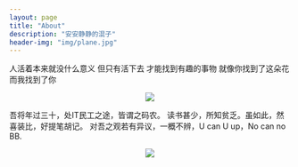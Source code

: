 ```yaml
---
layout: page
title: "About"
description: "安安静静的混子"
header-img: "img/plane.jpg"
---
```


人活着本来就没什么意义 但只有活下去 才能找到有趣的事物 就像你找到了这朵花 而我找到了你

<center>
    <p><img src="http://7xrrcs.com1.z0.glb.clouddn.com/live.jpg" align="center"></p>
</center>

吾将年过三十，处IT民工之途，皆谓之码农。
读书甚少，所知贫乏。虽如此，然喜装比，好提笔胡记。
对吾之观若有异议，一概不辨，U can U up，No can no BB.

<center>
    <p><img src="http://7xrrcs.com1.z0.glb.clouddn.com/mmqrcode1458009660656.png" align="center"></p>
</center>
